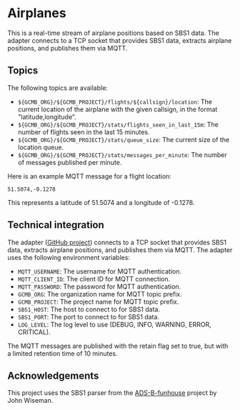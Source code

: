 # Airplanes

This is a real-time stream of airplane positions based on SBS1 data. The adapter connects to a TCP socket that provides SBS1 data, extracts airplane positions, and publishes them via MQTT.

## Topics

The following topics are available:

- `${GCMB_ORG}/${GCMB_PROJECT}/flights/${callsign}/location`: The current location of the airplane with the given callsign, in the format "latitude,longitude".
- `${GCMB_ORG}/${GCMB_PROJECT}/stats/flights_seen_in_last_15m`: The number of flights seen in the last 15 minutes.
- `${GCMB_ORG}/${GCMB_PROJECT}/stats/queue_size`: The current size of the location queue.
- `${GCMB_ORG}/${GCMB_PROJECT}/stats/messages_per_minute`: The number of messages published per minute.

Here is an example MQTT message for a flight location:

```
51.5074,-0.1278
```

This represents a latitude of 51.5074 and a longitude of -0.1278.

## Technical integration

The adapter ([GitHub project](https://github.com/stefan-hudelmaier/gcmb-airplanes)) connects to a TCP socket that provides SBS1 data, extracts airplane positions, and publishes them via MQTT. The adapter uses the following environment variables:

- `MQTT_USERNAME`: The username for MQTT authentication.
- `MQTT_CLIENT_ID`: The client ID for MQTT connection.
- `MQTT_PASSWORD`: The password for MQTT authentication.
- `GCMB_ORG`: The organization name for MQTT topic prefix.
- `GCMB_PROJECT`: The project name for MQTT topic prefix.
- `SBS1_HOST`: The host to connect to for SBS1 data.
- `SBS1_PORT`: The port to connect to for SBS1 data.
- `LOG_LEVEL`: The log level to use (DEBUG, INFO, WARNING, ERROR, CRITICAL).

The MQTT messages are published with the retain flag set to true, but with a limited retention time of 10 minutes.

## Acknowledgements

This project uses the SBS1 parser from the [ADS-B-funhouse](https://github.com/kanflo/ADS-B-funhouse) project by John Wiseman.

